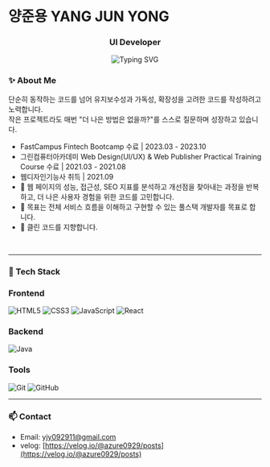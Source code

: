 <h1>양준용 YANG JUN YONG</h1>
<h3 align="center">UI Developer</h3>

<p align="center">
  <img src="https://readme-typing-svg.demolab.com?font=Fira+Code&pause=1000&center=true&vCenter=true&width=435&lines=React+%2C+Javascript;Frontend+%26+Backend+Developer;Clean+Code+%2C+UX+First+Thinking;Always+learning+%E2%9C%8C%EF%B8%8F" alt="Typing SVG" />
</p>

### ✨ About Me

단순히 동작하는 코드를 넘어 유지보수성과 가독성, 확장성을 고려한 코드를 작성하려고 노력합니다.<br>
작은 프로젝트라도 매번 "더 나은 방법은 없을까?"를 스스로 질문하며 성장하고 있습니다.

- FastCampus Fintech Bootcamp 수료 | 2023.03 - 2023.10
- 그린컴퓨터아카데미 Web Design(UI/UX) & Web Publisher Practical Training Course 수료 | 2021.03 - 2021.08
- 웹디자인기능사 취득 | 2021.09
- 🧠 웹 페이지의 성능, 접근성, SEO 지표를 분석하고 개선점을 찾아내는 과정을 반복하고, 더 나은 사용자 경험을 위한 코드를 고민합니다.
- 🎯 목표는 전체 서비스 흐름을 이해하고 구현할 수 있는 풀스택 개발자를 목표로 합니다.
- 🌱 클린 코드를 지향합니다.

<br>

---

### 🚀 Tech Stack

### Frontend

![HTML5](https://img.shields.io/badge/-HTML5-E34F26?style=flat-square&logo=html5&logoColor=white)
![CSS3](https://img.shields.io/badge/-CSS3-1572B6?style=flat-square&logo=css3)
![JavaScript](https://img.shields.io/badge/-JavaScript-F7DF1E?style=flat-square&logo=javascript&logoColor=black)
![React](https://img.shields.io/badge/-React-61DAFB?style=flat-square&logo=react&logoColor=black)

### Backend

![Java](https://img.shields.io/badge/Java-007396?style=flat&logo=OpenJDK&logoColor=white)

### Tools

![Git](https://img.shields.io/badge/-Git-F05032?style=flat-square&logo=git&logoColor=white)
![GitHub](https://img.shields.io/badge/-GitHub-181717?style=flat-square&logo=github)

---

### 📫 Contact

- Email: [yjy092911@gmail.com](yjy092911@gmail.com)
- velog: [https://velog.io/@azure0929/posts](https://velog.io/@azure0929/posts)
